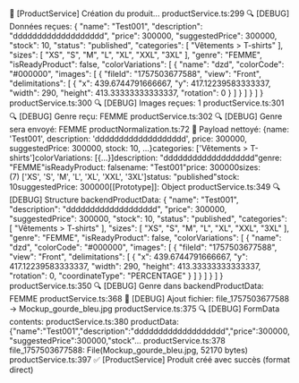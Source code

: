 🔄 [ProductService] Création du produit...
productService.ts:299 🔍 [DEBUG] Données reçues: {
  "name": "Test001",
  "description": "ddddddddddddddddddd",
  "price": 300000,
  "suggestedPrice": 300000,
  "stock": 10,
  "status": "published",
  "categories": [
    "Vêtements > T-shirts"
  ],
  "sizes": [
    "XS",
    "S",
    "M",
    "L",
    "XL",
    "XXL",
    "3XL"
  ],
  "genre": "FEMME",
  "isReadyProduct": false,
  "colorVariations": [
    {
      "name": "dzd",
      "colorCode": "#000000",
      "images": [
        {
          "fileId": "1757503677588",
          "view": "Front",
          "delimitations": [
            {
              "x": 439.6744791666667,
              "y": 417.12239583333337,
              "width": 290,
              "height": 413.33333333333337,
              "rotation": 0
            }
          ]
        }
      ]
    }
  ]
}
productService.ts:300 🔍 [DEBUG] Images reçues: 1
productService.ts:301 🔍 [DEBUG] Genre reçu: FEMME
productService.ts:302 🔍 [DEBUG] Genre sera envoyé: FEMME
productNormalization.ts:72 🧹 Payload nettoyé: {name: 'Test001', description: 'ddddddddddddddddddd', price: 300000, suggestedPrice: 300000, stock: 10, …}categories: ['Vêtements > T-shirts']colorVariations: [{…}]description: "ddddddddddddddddddd"genre: "FEMME"isReadyProduct: falsename: "Test001"price: 300000sizes: (7) ['XS', 'S', 'M', 'L', 'XL', 'XXL', '3XL']status: "published"stock: 10suggestedPrice: 300000[[Prototype]]: Object
productService.ts:349 🔍 [DEBUG] Structure backendProductData: {
  "name": "Test001",
  "description": "ddddddddddddddddddd",
  "price": 300000,
  "suggestedPrice": 300000,
  "stock": 10,
  "status": "published",
  "categories": [
    "Vêtements > T-shirts"
  ],
  "sizes": [
    "XS",
    "S",
    "M",
    "L",
    "XL",
    "XXL",
    "3XL"
  ],
  "genre": "FEMME",
  "isReadyProduct": false,
  "colorVariations": [
    {
      "name": "dzd",
      "colorCode": "#000000",
      "images": [
        {
          "fileId": "1757503677588",
          "view": "Front",
          "delimitations": [
            {
              "x": 439.6744791666667,
              "y": 417.12239583333337,
              "width": 290,
              "height": 413.33333333333337,
              "rotation": 0,
              "coordinateType": "PERCENTAGE"
            }
          ]
        }
      ]
    }
  ]
}
productService.ts:350 🔍 [DEBUG] Genre dans backendProductData: FEMME
productService.ts:368 📎 [DEBUG] Ajout fichier: file_1757503677588 -> Mockup_gourde_bleu.jpg
productService.ts:375 🔍 [DEBUG] FormData contents:
productService.ts:380   productData: {"name":"Test001","description":"ddddddddddddddddddd","price":300000,"suggestedPrice":300000,"stock"...
productService.ts:378   file_1757503677588: File(Mockup_gourde_bleu.jpg, 52170 bytes)
productService.ts:397 ✅ [ProductService] Produit créé avec succès (format direct)